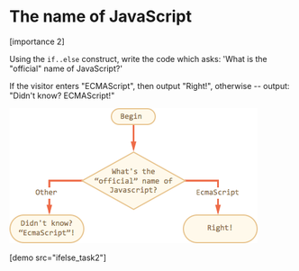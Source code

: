 # The name of JavaScript

[importance 2]

Using the `if..else` construct, write the code which asks: 'What is the "official" name of JavaScript?'

If the visitor enters "ECMAScript", then output "Right!", otherwise -- output: "Didn't know? ECMAScript!"

<img src="ifelse_task2.png">

[demo src="ifelse_task2"]
